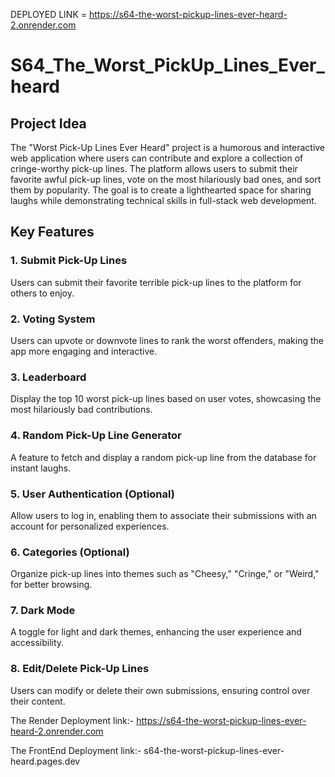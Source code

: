 DEPLOYED LINK = https://s64-the-worst-pickup-lines-ever-heard-2.onrender.com

# S64_The_Worst_PickUp_Lines_Ever_heard

## Project Idea
The "Worst Pick-Up Lines Ever Heard" project is a humorous and interactive web application where users can contribute and explore a collection of cringe-worthy pick-up lines. The platform allows users to submit their favorite awful pick-up lines, vote on the most hilariously bad ones, and sort them by popularity. The goal is to create a lighthearted space for sharing laughs while demonstrating technical skills in full-stack web development.

## Key Features

### 1. Submit Pick-Up Lines
Users can submit their favorite terrible pick-up lines to the platform for others to enjoy.

### 2. Voting System
Users can upvote or downvote lines to rank the worst offenders, making the app more engaging and interactive.

### 3. Leaderboard
Display the top 10 worst pick-up lines based on user votes, showcasing the most hilariously bad contributions.

### 4. Random Pick-Up Line Generator
A feature to fetch and display a random pick-up line from the database for instant laughs.

### 5. User Authentication (Optional)
Allow users to log in, enabling them to associate their submissions with an account for personalized experiences.

### 6. Categories (Optional)
Organize pick-up lines into themes such as "Cheesy," "Cringe," or "Weird," for better browsing.

### 7. Dark Mode
A toggle for light and dark themes, enhancing the user experience and accessibility.

### 8. Edit/Delete Pick-Up Lines
Users can modify or delete their own submissions, ensuring control over their content.


The Render Deployment link:- https://s64-the-worst-pickup-lines-ever-heard-2.onrender.com

The FrontEnd Deployment link:- s64-the-worst-pickup-lines-ever-heard.pages.dev